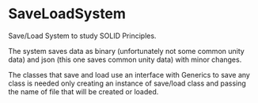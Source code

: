 # SaveLoadSystem

Save/Load System to study SOLID Principles.

The system saves data as binary (unfortunately not some common unity data) and json (this one saves common unity data) with minor changes.

The classes that save and load use an interface with Generics to save any class is needed only creating an instance of save/load class and
passing the name of file that will be created or loaded.
